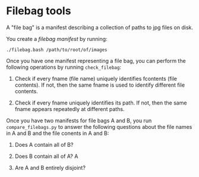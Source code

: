 # Filebag tools


A "file bag" is a manifest describing a collection of paths to jpg files on disk.

You create a *filebag manifest* by running:

    ./filebag.bash /path/to/root/of/images

Once you have one manifest representing a file bag, you can perform the following operations by running `check_filebag`:

1. Check if every fname (file name) uniquely identifies fcontents (file contents). If not, then the same fname is used to identify different file contents.


2. Check if every fname uniquely identifies its path. If not, then the same fname appears repeatedly at different paths.

Once you have two manifests for file bags A and B, you run `compare_filebags.py` to answer the following questions about the file names in A and B and the file conents in A and B:

1. Does A contain all of B? 

2. Does B contain all of A? A

3. Are A and B entirely disjoint?




